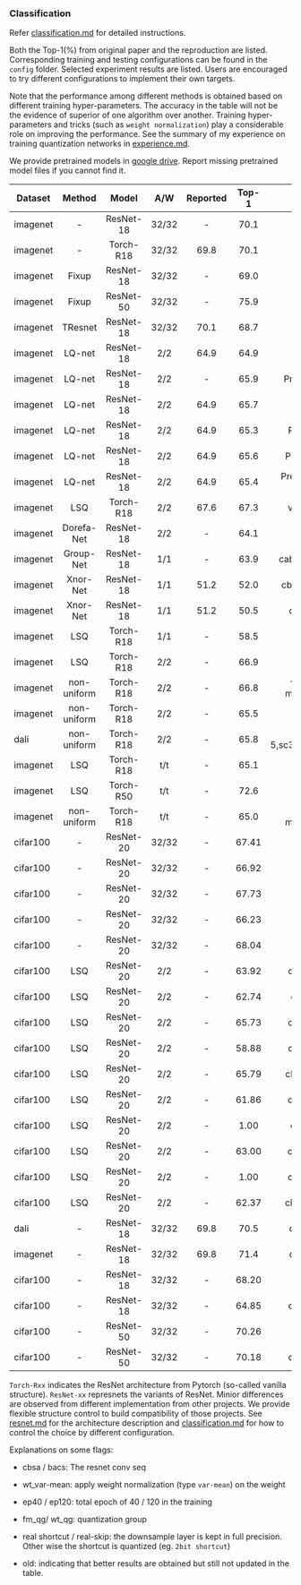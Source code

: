 
### Classification

Refer [classification.md](./classification.md) for detailed instructions.

Both the Top-1(\%) from original paper and the reproduction are listed. Corresponding training and testing configurations can be found in the `config` folder. Selected experiment results are listed. Users are encouraged to try different configurations to implement their own targets.

Note that the performance among different methods is obtained based on different training hyper-parameters. The accuracy in the table will not be the evidence of superior of one algorithm over another. Training hyper-parameters and tricks (such as `weight normalization`) play a considerable role on improving the performance. See the summary of my experience on training quantization networks in [experience.md](./experience.md).

We provide pretrained models in [google drive](https://drive.google.com/drive/folders/1vwxth9UB8AMbYP7cJxaWE9S0z9fueZ5J?usp=sharing). Report missing pretrained model files if you cannot find it. 

Dataset | Method | Model | A/W | Reported | Top-1  | Flags | Config
--- |:---:|:---:|:---:|:---:|:---:|:---:|:---:
imagenet | - | ResNet-18 | 32/32 | - | 70.1 | PreBN,bacs | [File](../config/config.dorefa.eval.imagenet.fp.resnet18)
imagenet | - | Torch-R18 | 32/32 | 69.8 | 70.1 | Pytorch-official |[File](../config/config.dorefa.eval.imagenet.fp.torch-resnet18)
imagenet | Fixup | ResNet-18 | 32/32 | - | 69.0 | fixup,cbsa,mixup=0.7 | [File](../config/)
imagenet | Fixup | ResNet-50 | 32/32 | - | 75.9 | fixup,cbsa,mixup=0.7 | [File](../config/config.fixup.eval.imagenet.fp.resnet50)
imagenet | TResnet | ResNet-18 | 32/32 | 70.1 | 68.7 | PreBN,bacs,TResNetStem | [File](../config/config.TResNet.eval.dali.fp.resnet18)
imagenet | LQ-net | ResNet-18 | 2/2 | 64.9 | 64.9 | PreBN,bacs, ep120 (old)  | [File](../config/config.lq-net.eval.dali.2bit.resnet18)
imagenet | LQ-net | ResNet-18 | 2/2 | - | 65.9 | PreBN,bacs,fm_qg=8, ep120 (old) | [File](../config/config.lq-net.eval.dali.2bit.resnet18-fg8)
imagenet | LQ-net | ResNet-18 | 2/2 | 64.9 | 65.7 | PreBN,bacs, ep120 | [File](../config/config.lq-net.finetune.dali.2bit.resnet18-baseline-sgdr)
imagenet | LQ-net | ResNet-18 | 2/2 | 64.9 | 65.3 | PreBN,bacs,wt_mean-var, ep40
imagenet | LQ-net | ResNet-18 | 2/2 | 64.9 | 65.6 | PreBN,bacs,wt_mean-var, ep120 | [File](../config/config.lq-net.finetune.dali.2bit.resnet18-wt-norm)
imagenet | LQ-net | ResNet-18 | 2/2 | 64.9 | 65.4 | PreBN,bacs,wt_mean-var,wt_gq=1, ep120
imagenet | LSQ | Torch-R18 | 2/2 | 67.6 | 67.3 | vanilla resnet(paper use pre act) | [File](../config/config.lsq.eval.imagenet.2bit.torch-resnet18)
imagenet | Dorefa-Net | ResNet-18 | 2/2 | - | 64.1 | PreBN,bacs  | [File](../config/config.dorefa.eval.imagenet.2bit.resnet18)
imagenet | Group-Net | ResNet-18 | 1/1 | - | 63.9 | cabs,bireal,base=5,without-softgate | [File](../config/config.group-net.eval.imagenet.bin.resnet18.base5.cabs)
imagenet | Xnor-Net | ResNet-18 | 1/1 | 51.2 | 52.0 | cbsa,fm_triangle,wt_pass,No-ReLU | [File](../config/config.xnor.train-strach.dali.bin.resnet18-triangle-pass)
imagenet | Xnor-Net | ResNet-18 | 1/1 | 51.2 | 50.5 | cbsa,fm_STE,wt_pass,No-ReLU
imagenet | LSQ | Torch-R18 | 1/1 | - | 58.5 | ReLU,wt-var-mean,wtg=1
imagenet | LSQ | Torch-R18 | 2/2 | - | 66.9 | wd2.5e-5,wt_qg=1_var-mean,ns,ds,sgd_0,fp32,ep90
imagenet | non-uniform | Torch-R18 | 2/2 | - | 66.8 | wd2.5e-5,sc3.0,wt_qg=1_var-mean,ns,ds,clrd,sgd_0,fp32,ep90
imagenet | non-uniform | Torch-R18 | 2/2 | - | 65.5 | wd2e-5,sc3.0,wt_qg=1_var-mean,ns,ds,sgd_2,fp32,ep40
dali | non-uniform | Torch-R18 | 2/2 | - | 65.8 | wd2e-5,sc3.0,wt_qg=1,ns,ds,sgd_2,fp16,ep40
imagenet | LSQ | Torch-R18 | t/t | - | 65.1 | wd2.5e-5,wt_qg=1_var-mean,ns,ds,sgd_0,fp32,ep90
imagenet | LSQ | Torch-R50 | t/t | - | 72.6 | wd2.5e-5,wt_qg=1_var-mean,ns,ds,sgd_0,fp32,ep90
imagenet | non-uniform | Torch-R18 | t/t | - | 65.0 | wd2.5e-5,wt_qg=1_var-mean,ns,ds,clrd,sgd_0,fp32,ep90
cifar100 |  - | ResNet-20 | 32/32 | - | 67.41 | cbsa, ldn, baseline
cifar100 |  - | ResNet-20 | 32/32 | - | 66.92 | cbsa, ldn, order c
cifar100 |  - | ResNet-20 | 32/32 | - | 67.73 | cbsa, ldn, order cb
cifar100 |  - | ResNet-20 | 32/32 | - | 66.23 | cbsa, ldn, order ca
cifar100 |  - | ResNet-20 | 32/32 | - | 68.04 | cbsa, ldn, order cba
cifar100 |  LSQ | ResNet-20 | 2/2 | - | 63.92 | cbsa, ldq, baseline, real shortcut
cifar100 |  LSQ | ResNet-20 | 2/2 | - | 62.74 | cbsa, ldq, order c, real shortcut
cifar100 |  LSQ | ResNet-20 | 2/2 | - | 65.73 | cbsa, ldq, order cb, real shortcut
cifar100 |  LSQ | ResNet-20 | 2/2 | - | 58.88 | cbsa, ldq, order ca, real shortcut
cifar100 |  LSQ | ResNet-20 | 2/2 | - | 65.79 | cbsa, ldq, order cba, real shortcut
cifar100 |  LSQ | ResNet-20 | 2/2 | - | 61.86 | cbsa, ldq, baseline, 2bit shortcut
cifar100 |  LSQ | ResNet-20 | 2/2 | - |  1.00 | cbsa, ldq, order c, 2bit shortcut
cifar100 |  LSQ | ResNet-20 | 2/2 | - | 63.00 | cbsa, ldq, order cb, 2bit shortcut
cifar100 |  LSQ | ResNet-20 | 2/2 | - |  1.00 | cbsa, ldq, order ca, 2bit shortcut
cifar100 |  LSQ | ResNet-20 | 2/2 | - | 62.37 | cbsa, ldq, order cba, 2bit shortcut
dali | - | ResNet-18 | 32/32 | 69.8 | 70.5 | cbsa, ldn, order cb, fp16, sgd_2
imagenet |  - | ResNet-18 | 32/32 | 69.8 | 71.4 | cbsa, ldn, order cb, fp32, sgd_2
cifar100 |  - | ResNet-18 | 32/32 | - | 68.20 | cbsa,baseline
cifar100 |  - | ResNet-18 | 32/32 | - | 64.85 | cbsa,prone,npd,keepdim,postbn
cifar100 |  - | ResNet-50 | 32/32 | - | 70.26 | cbsa,baseline
cifar100 |  - | ResNet-50 | 32/32 | - | 70.18 | cbsa,prone,npd,keepdim,postbn

`Torch-Rxx` indicates the ResNet architecture from Pytorch (so-called vanilla structure). `ResNet-xx` represnets the variants of ResNet. Minior differences are observed from different implementation from other projects. We provide flexible structure control to build compatibility of those projects. See [resnet.md](./resnet.md) for the architecture description and [classification.md](./classification.md) for how to control the choice by different configuration.

Explanations on some flags:

- cbsa / bacs:
  The resnet conv seq
  
- wt_var-mean:
  apply weight normalization (type `var-mean`) on the weight
  
- ep40 / ep120:
  total epoch of 40 / 120 in the training
  
- fm_qg/ wt_qg:
  quantization group
  
- real shortcut / real-skip: the downsample layer is kept in full precision. Other wise the shortcut is quantized (eg. `2bit shortcut`)

- old:  indicating that better results are obtained but still not updated in the table.

